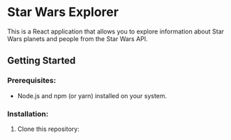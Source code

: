 # Star Wars Explorer
This is a React application that allows you to explore information about Star Wars planets and people from the Star Wars API.

## Getting Started
### Prerequisites:

- Node.js and npm (or yarn) installed on your system.
### Installation:

1. Clone this repository:
